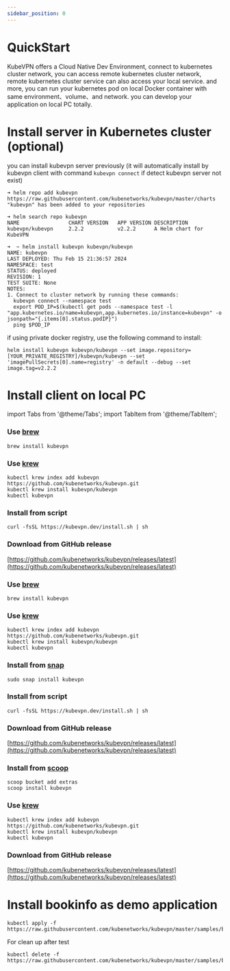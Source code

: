 ```yaml
---
sidebar_position: 0
---
```


# QuickStart

KubeVPN offers a Cloud Native Dev Environment, connect to kubernetes cluster network, you can access remote kubernetes
cluster
network, remote kubernetes cluster service can also access your local service. and more, you can run your kubernetes pod
on local Docker container with same environment、volume、and network. you can develop your application on local PC
totally.

# Install server in Kubernetes cluster (optional)

you can install kubevpn server previously (it will automatically install by kubevpn client with
command `kubevpn connect` if detect kubevpn server not exist)

```shell
➜ helm repo add kubevpn https://raw.githubusercontent.com/kubenetworks/kubevpn/master/charts
"kubevpn" has been added to your repositories
```

```shell
➜ helm search repo kubevpn
NAME            	CHART VERSION	APP VERSION	DESCRIPTION
kubevpn/kubevpn 	2.2.2        	v2.2.2     	A Helm chart for KubeVPN
```

```shell
➜  ~ helm install kubevpn kubevpn/kubevpn
NAME: kubevpn
LAST DEPLOYED: Thu Feb 15 21:36:57 2024
NAMESPACE: test
STATUS: deployed
REVISION: 1
TEST SUITE: None
NOTES:
1. Connect to cluster network by running these commands:
  kubevpn connect --namespace test
  export POD_IP=$(kubectl get pods --namespace test -l "app.kubernetes.io/name=kubevpn,app.kubernetes.io/instance=kubevpn" -o jsonpath="{.items[0].status.podIP}")
  ping $POD_IP
```

if using private docker registry, use the following command to install:

```shell
helm install kubevpn kubevpn/kubevpn --set image.repository=[YOUR_PRIVATE_REGISTRY]/kubevpn/kubevpn --set 'imagePullSecrets[0].name=registry' -n default --debug --set image.tag=v2.2.2
```

# Install client on local PC

import Tabs from '@theme/Tabs';
import TabItem from '@theme/TabItem';

<Tabs>
  <TabItem value="macOS" label="macOS" default>

### Use [brew](https://brew.sh/)

```shell
brew install kubevpn
```

### Use [krew](https://krew.sigs.k8s.io/)

```shell
kubectl krew index add kubevpn https://github.com/kubenetworks/kubevpn.git
kubectl krew install kubevpn/kubevpn
kubectl kubevpn
```

### Install from script

```shell
curl -fsSL https://kubevpn.dev/install.sh | sh
```

### Download from GitHub release

[https://github.com/kubenetworks/kubevpn/releases/latest](https://github.com/kubenetworks/kubevpn/releases/latest)

</TabItem>
<TabItem value="Linux" label="Linux">

### Use [brew](https://brew.sh/)

```shell
brew install kubevpn
```

### Use [krew](https://krew.sigs.k8s.io/)

```shell
kubectl krew index add kubevpn https://github.com/kubenetworks/kubevpn.git
kubectl krew install kubevpn/kubevpn
kubectl kubevpn
```

### Install from [snap](https://snapcraft.io/kubevpn)

```shell
sudo snap install kubevpn
```

### Install from script

```shell
curl -fsSL https://kubevpn.dev/install.sh | sh
```

### Download from GitHub release

[https://github.com/kubenetworks/kubevpn/releases/latest](https://github.com/kubenetworks/kubevpn/releases/latest)

</TabItem>

<TabItem value="Windows" label="Windows">

### Install from [scoop](https://scoop.sh/)

```shell
scoop bucket add extras
scoop install kubevpn
```

### Use [krew](https://krew.sigs.k8s.io/)

```shell
kubectl krew index add kubevpn https://github.com/kubenetworks/kubevpn.git
kubectl krew install kubevpn/kubevpn
kubectl kubevpn
```

### Download from GitHub release

[https://github.com/kubenetworks/kubevpn/releases/latest](https://github.com/kubenetworks/kubevpn/releases/latest)

</TabItem>

</Tabs>

# Install bookinfo as demo application

```shell
kubectl apply -f https://raw.githubusercontent.com/kubenetworks/kubevpn/master/samples/bookinfo.yaml
```

For clean up after test

```shell
kubectl delete -f https://raw.githubusercontent.com/kubenetworks/kubevpn/master/samples/bookinfo.yaml
```